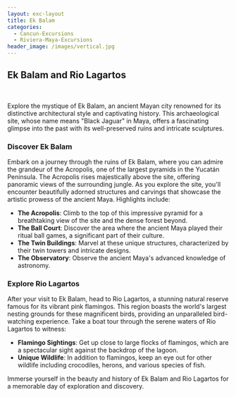 ```yaml
---
layout: exc-layout
title: Ek Balam 
categories:
  - Cancun-Excursions
  - Riviera-Maya-Excursions
header_image: /images/vertical.jpg
---
```

## Ek Balam and Rio Lagartos

&nbsp;

Explore the mystique of Ek Balam, an ancient Mayan city renowned for its distinctive architectural style and captivating history. This archaeological site, whose name means "Black Jaguar" in Maya, offers a fascinating glimpse into the past with its well-preserved ruins and intricate sculptures.

### Discover Ek Balam

Embark on a journey through the ruins of Ek Balam, where you can admire the grandeur of the Acropolis, one of the largest pyramids in the Yucatán Peninsula. The Acropolis rises majestically above the site, offering panoramic views of the surrounding jungle. As you explore the site, you'll encounter beautifully adorned structures and carvings that showcase the artistic prowess of the ancient Maya. Highlights include:

- **The Acropolis**: Climb to the top of this impressive pyramid for a breathtaking view of the site and the dense forest beyond.
- **The Ball Court**: Discover the area where the ancient Maya played their ritual ball games, a significant part of their culture.
- **The Twin Buildings**: Marvel at these unique structures, characterized by their twin towers and intricate designs.
- **The Observatory**: Observe the ancient Maya's advanced knowledge of astronomy.

### Explore Rio Lagartos

After your visit to Ek Balam, head to Rio Lagartos, a stunning natural reserve famous for its vibrant pink flamingos. This region boasts the world's largest nesting grounds for these magnificent birds, providing an unparalleled bird-watching experience. Take a boat tour through the serene waters of Rio Lagartos to witness:

- **Flamingo Sightings**: Get up close to large flocks of flamingos, which are a spectacular sight against the backdrop of the lagoon.
- **Unique Wildlife**: In addition to flamingos, keep an eye out for other wildlife including crocodiles, herons, and various species of fish.

Immerse yourself in the beauty and history of Ek Balam and Rio Lagartos for a memorable day of exploration and discovery.
